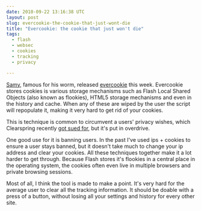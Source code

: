 ```yaml
---
date: 2010-09-22 13:16:38 UTC
layout: post
slug: evercookie-the-cookie-that-just-wont-die
title: "Evercookie: the cookie that just won't die"
tags:
  - flash
  - websec
  - cookies
  - tracking
  - privacy

---
```

<p><a href="http://samy.pl/">Samy</a>, famous for his worm, released <a href="http://samy.pl/evercookie/">evercookie</a> this week. Evercookie stores cookies is various storage mechanisms such as Flash Local Shared Objects (also known as flookies), HTML5 storage mechanisms and even in the history and cache. When any of these are wiped by the user the script will repopulate it, making it very hard to get rid of your cookies.</p>

<p>This is technique is common to circumvent a users' privacy wishes, which Clearspring recently <a href="http://www.nytimes.com/2010/09/21/technology/21cookie.html">got sued for</a>, but it's put in overdrive.<p>

<p>One good use for it is banning users. In the past I've used ips + cookies to ensure a user stays banned, but it doesn't take much to change your ip address and clear your cookies. All these techniques together make it a lot harder to get through. Because Flash stores it's flookies in a central place in the operating system, the cookies often even live in multiple browsers and private browsing sessions.</p>

<p>Most of all, I think the tool is made to make a point. It's very hard for the average user to clear all the tracking information. It should be doable with a press of a button, without losing all your settings and history for every other site.</p>




